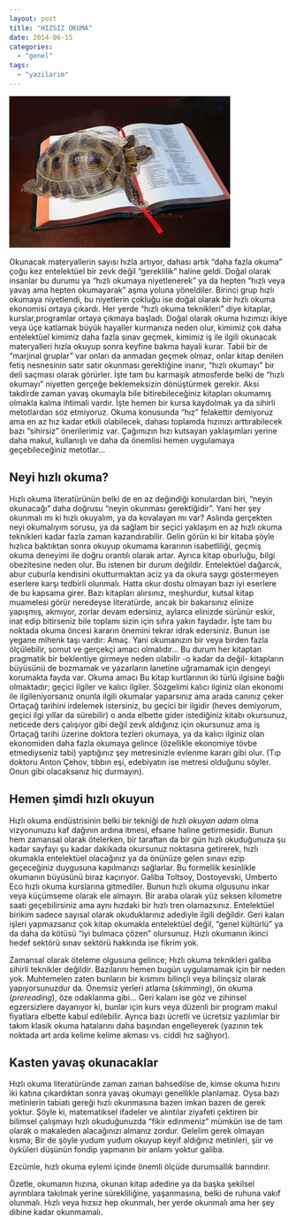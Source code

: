 ```yaml
---
layout: post
title: "HIZSIZ OKUMA"
date: 2014-06-15
categories: 
  - "genel"
tags: 
  - "yazilarim"
---
```


[![](/images/d427c-tortoise-on-a-bible.jpg)](https://suatatan.wordpress.com/wp-content/uploads/2014/06/d427c-tortoise-on-a-bible.jpg)

Okunacak materyallerin sayısı hızla artıyor, dahası artık “daha fazla okuma” çoğu kez entelektüel bir zevk değil “gereklilik” haline geldi. Doğal olarak insanlar bu durumu ya “hızlı okumaya niyetlenerek” ya da hepten “hızlı veya yavaş ama hepten okumayarak” aşma yoluna yöneldiler. Birinci grup hızlı okumaya niyetlendi, bu niyetlerin çokluğu ise doğal olarak bir hızlı okuma ekonomisi ortaya çıkardı. Her yerde “hızlı okuma teknikleri” diye kitaplar, kurslar,programlar ortaya çıkmaya başladı. Doğal olarak okuma hızımızı ikiye veya üçe katlamak büyük hayaller kurmanıza neden olur, kimimiz çok daha entelektüel kimimiz daha fazla sınav geçmek, kimimiz iş ile ilgili okunacak materyalleri hızla okuyup sonra keyfine bakma hayali kurar. Tabii bir de “marjinal gruplar” var onları da anmadan geçmek olmaz, onlar kitap denilen fetiş nesnesinin satır satır okunması gerektiğine inanır, “hızlı okumayı” bir deli saçması olarak görürler. İşte tam bu karmaşık atmosferde belki de “hızlı okumayı” niyetten gerçeğe beklemeksizin dönüştürmek gerekir. Aksi takdirde zaman yavaş okumayla bile bitirebileceğiniz kitapları okumamış olmakla kalma ihtimali vardır. İşte hemen bir kursa kaydolmak ya da sihirli metotlardan söz etmiyoruz. Okuma konusunda “hız” felakettir demiyoruz ama en az hız kadar etkili olabilecek, dahası toplamda hızınızı arttırabilecek bazı “sihirsiz” önerilerimiz var. Çağımızın hızı kutsayan yaklaşımları yerine daha makul, kullanışlı ve daha da önemlisi hemen uygulamaya geçebileceğiniz metotlar…

  

## **Neyi hızlı okuma?**

Hızlı okuma literatürünün belki de en az değindiği konulardan biri, “neyin okunacağı” daha doğrusu “neyin okunması gerektiğidir”. Yani her şey okunmalı mı ki hızlı okuyalım, ya da kovalayan mı var? Aslında gerçekten neyi okumalıyım sorusu, ya da sağlam bir seçici yaklaşım en az hızlı okuma teknikleri kadar fazla zaman kazandırabilir. Gelin görün ki bir kitaba şöyle hızlıca baktıktan sonra okuyup okumama kararının isabetliliği, geçmiş okuma deneyimi ile doğru orantılı olarak artar. Ayrıca kitap oburluğu, bilgi obezitesine neden olur. Bu istenen bir durum değildir. Entelektüel dağarcık, abur cuburla kendisini okutturmaktan aciz ya da okura saygı göstermeyen eserlere karşı tedbirli olunmalı. Hatta okur dostu olmayan bazı iyi eserlere de bu kapsama girer. Bazı kitapları alırsınız, meşhurdur, kutsal kitap muamelesi görür neredeyse literatürde, ancak bir bakarsınız elinize yapışmış, akmıyor, zorlar devam edersiniz, aylarca elinizde sürünür eskir, inat edip bitirseniz bile toplamı sizin için sıfıra yakın faydadır. İşte tam bu noktada okuma öncesi kararın önemini tekrar idrak edersiniz. Bunun ise yegane mihenk taşı vardır: Amaç. Yani okumanızın bir veya birden fazla ölçülebilir, somut ve gerçekçi amacı olmalıdır… Bu durum her kitaptan pragmatik bir beklentiye girmeye neden olabilir -o kadar da değil- kitapların büyüsünü de bozmamak ve yazarların lanetine uğramamak için dengeyi korumakta fayda var. Okuma amacı Bu kitap kurtlarının iki türlü ilgisine bağlı olmaktadır; geçici ilgiler ve kalıcı ilgiler. Sözgelimi kalıcı ilginiz olan ekonomi ile ilgileniyorsanız onunla ilgili okumalar yaparsınız ama arada canınız çeker Ortaçağ tarihini irdelemek istersiniz, bu geçici bir ilgidir (heves demiyorum, geçici ilgi yıllar da sürebilir) o anda elbette gider istediğiniz kitabı okursunuz, neticede ders çalışıyor gibi değil zevk aldığınız için okursunuz ama iş Ortaçağ tarihi üzerine doktora tezleri okumaya, ya da kalıcı ilginiz olan ekonomiden daha fazla okumaya gelince (özellikle ekonomiye tövbe etmediyseniz tabi) yaptığınız şey metresinizle evlenme kararı gibi olur. (Tıp doktoru Anton Çehov, tıbbın eşi, edebiyatın ise metresi olduğunu söyler. Onun gibi olacaksanız hiç durmayın).

  

## Hemen şimdi hızlı okuyun

Hızlı okuma endüstrisinin belki bir tekniği de _hızlı okuyan adam_ olma vizyonunuzu kaf dağının ardına itmesi, efsane haline getirmesidir. Bunun hem zamansal olarak ötelerken, bir taraftan da bir gün hızlı okuduğunuza şu kadar sayfayı şu kadar dakikada okursunuz noktasına getirerek, hızlı okumakla entelektüel olacağınız ya da önünüze gelen sınavı ezip geçeceğiniz duygusuna kapılmanızı sağlarlar. Bu formellik kesinlikle okumanın büyüsünü biraz kaçırıyor. Galiba Toltsoy, Dostoyevski, Umberto Eco hızlı okuma kurslarına gitmediler. Bunun hızlı okuma olgusunu inkar veya küçümseme olarak ele almayın. Bir araba olarak yüz seksen kilometre saati geçebilirsiniz ama aynı hızdaki bir hızlı tren olamazsınız. Entelektüel birikim sadece sayısal olarak okuduklarınız adediyle ilgili değildir. Geri kalan işleri yapmazsanız çok kitap okumakla entelektüel değil, “genel kültürlü” ya da daha da kötüsü “iyi bulmaca çözen” olursunuz. Hızlı okumanın ikinci hedef sektörü sınav sektörü hakkında ise fikrim yok.

  

Zamansal olarak öteleme olgusuna gelince; Hızlı okuma teknikleri galiba sihirli teknikler değildir. Bazılarını hemen bugün uygulamamak için bir neden yok. Muhtemelen zaten bunların bir kısmını bilinçli veya bilinçsiz olarak yapıyorsunuzdur da. Önemsiz yerleri atlama (_skimming_), ön okuma (_prereading_), öze odaklanma gibi… Geri kalanı ise göz ve zihinsel egzersizlere dayanıyor ki, bunlar için kurs veya düzenli bir program makul fiyatlara elbette kabul edilebilir. Ayrıca bazı ücretli ve ücretsiz yazılımlar bir takım klasik okuma hatalarını daha başından engelleyerek (yazının tek noktada art arda kelime kelime akması vs. ciddi hız sağlıyor).

  

## Kasten yavaş okunacaklar

Hızlı okuma literatüründe zaman zaman bahsedilse de, kimse okuma hızını iki katına çıkardıktan sonra yavaş okumayı genellikle planlamaz. Oysa bazı metinlerin tabiatı gereği hızlı okunmasına bazen imkan bazen de gerek yoktur. Şöyle ki, matematiksel ifadeler ve alıntılar ziyafeti çektiren bir bilimsel çalışmayı hızlı okuduğunuzda “fikir edinmeniz” mümkün ise de tam olarak o makaleden alacağınızı almanız zordur. Gelelim gerek olmayan kısma; Bir de şöyle yudum yudum okuyup keyif aldığınız metinleri, şiir ve öyküleri düşünün fondip yapmanın bir anlamı yoktur galiba.

Ezcümle, hızlı okuma eylemi içinde önemli ölçüde durumsallık barındırır.

  

Özetle, okumanın hızına, okunan kitap adedine ya da başka şekilsel ayrıntılara takılmak yerine sürekliliğine, yaşanmasına, belki de ruhuna vakıf olunmalı. Hızlı veya hızsız hep okunmalı, her yerde okunmalı ama her şey dibine kadar okunmamalı.

